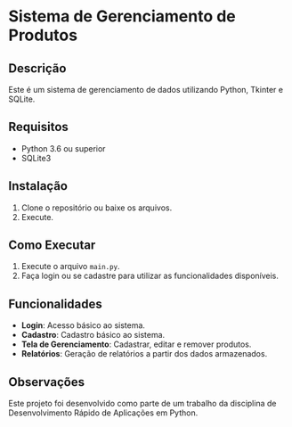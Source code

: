# Sistema de Gerenciamento de Produtos

## Descrição
Este é um sistema de gerenciamento de dados utilizando Python, Tkinter e SQLite.

## Requisitos
- Python 3.6 ou superior
- SQLite3

## Instalação
1. Clone o repositório ou baixe os arquivos.
2. Execute.

## Como Executar
1. Execute o arquivo `main.py`.
2. Faça login ou se cadastre para utilizar as funcionalidades disponíveis.

## Funcionalidades
- **Login**: Acesso básico ao sistema.
- **Cadastro**: Cadastro básico ao sistema.
- **Tela de Gerenciamento**: Cadastrar, editar e remover produtos.
- **Relatórios**: Geração de relatórios a partir dos dados armazenados.

## Observações
Este projeto foi desenvolvido como parte de um trabalho da disciplina de Desenvolvimento Rápido de Aplicações em Python.
